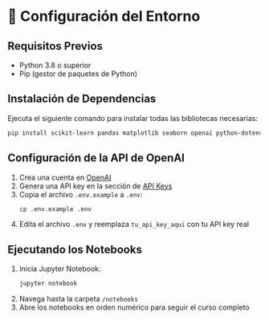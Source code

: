 # 🔧 Configuración del Entorno

## Requisitos Previos

- Python 3.8 o superior
- Pip (gestor de paquetes de Python)

## Instalación de Dependencias

Ejecuta el siguiente comando para instalar todas las bibliotecas necesarias:

```bash
pip install scikit-learn pandas matplotlib seaborn openai python-dotenv jupyter
```

## Configuración de la API de OpenAI

1. Crea una cuenta en [OpenAI](https://platform.openai.com/)
2. Genera una API key en la sección de [API Keys](https://platform.openai.com/account/api-keys)
3. Copia el archivo `.env.example` a `.env`:
   ```bash
   cp .env.example .env
   ```
4. Edita el archivo `.env` y reemplaza `tu_api_key_aqui` con tu API key real

## Ejecutando los Notebooks

1. Inicia Jupyter Notebook:
   ```bash
   jupyter notebook
   ```
2. Navega hasta la carpeta `/notebooks`
3. Abre los notebooks en orden numérico para seguir el curso completo